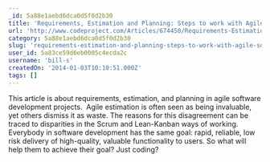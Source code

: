 ```yaml
---
_id: 5a88e1aebd6dca0d5f0d2b30
title: 'Requirements, Estimation and Planning: Steps to work with Agile software development projects'
url: 'http://www.codeproject.com/Articles/674450/Requirements-Estimation-and-Planning-Steps-to-work'
category: 5a88e1aebd6dca0d5f0d2b30
slug: 'requirements-estimation-and-planning-steps-to-work-with-agile-software-development-projects'
user_id: 5a83ce59d6eb0005c4ecda2c
username: 'bill-s'
createdOn: '2014-01-03T10:10:51.000Z'
tags: []
---
```


This article is about requirements, estimation, and planning in agile software development projects.  Agile estimation is often seen as being invaluable, yet others dismiss it as waste. The reasons for this disagreement can be traced to disparities in the Scrum and Lean-Kanban ways of working. Everybody in software development has the same goal: rapid, reliable, low risk delivery of high-quality, valuable functionality to users. So what will help them to achieve their goal? Just coding?
